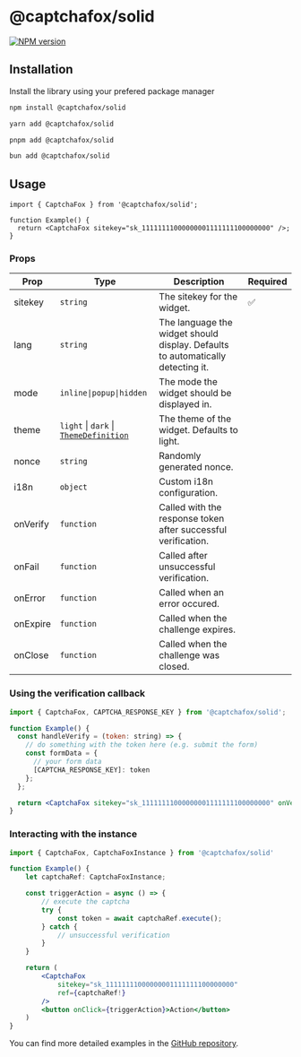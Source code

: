 # @captchafox/solid

[![NPM version](https://img.shields.io/npm/v/@captchafox/solid.svg)](https://www.npmjs.com/package/@captchafox/solid)

## Installation

Install the library using your prefered package manager

```sh
npm install @captchafox/solid
```

```sh
yarn add @captchafox/solid
```

```sh
pnpm add @captchafox/solid
```

```sh
bun add @captchafox/solid
```

## Usage

```tsx
import { CaptchaFox } from '@captchafox/solid';

function Example() {
  return <CaptchaFox sitekey="sk_11111111000000001111111100000000" />;
}
```

### Props

| **Prop** | **Type**                                                                                            | **Description**                                                                 | **Required** |
| -------- | --------------------------------------------------------------------------------------------------- | ------------------------------------------------------------------------------- | ------------ |
| sitekey  | `string`                                                                                            | The sitekey for the widget.                                                     | ✅            |
| lang     | `string`                                                                                            | The language the widget should display. Defaults to automatically detecting it. |              |
| mode     | `inline\|popup\|hidden`                                                                             | The mode the widget should be displayed in.                                     |              |
| theme    | `light` &#124; `dark` &#124;  [`ThemeDefinition`](https://docs.captchafox.com/theming#custom-theme) | The theme of the widget. Defaults to light.                                     |              |
| nonce    | `string`                                                                                            | Randomly generated nonce.                                                       |              |
| i18n     | `object`                                                                                            | Custom i18n configuration.                                                      |              |
| onVerify | `function`                                                                                          | Called with the response token after successful verification.                   |              |
| onFail   | `function`                                                                                          | Called after unsuccessful verification.                                         |              |
| onError  | `function`                                                                                          | Called when an error occured.                                                   |              |
| onExpire | `function`                                                                                          | Called when the challenge expires.                                              |              |
| onClose  | `function`                                                                                          | Called when the challenge was closed.                                           |              |

### Using the verification callback

```jsx
import { CaptchaFox, CAPTCHA_RESPONSE_KEY } from '@captchafox/solid';

function Example() {
  const handleVerify = (token: string) => {
    // do something with the token here (e.g. submit the form)
    const formData = {
      // your form data
      [CAPTCHA_RESPONSE_KEY]: token
    };
  };

  return <CaptchaFox sitekey="sk_11111111000000001111111100000000" onVerify={handleVerify} />;
}
```

### Interacting with the instance

```jsx
import { CaptchaFox, CaptchaFoxInstance } from '@captchafox/solid'

function Example() {
    let captchaRef: CaptchaFoxInstance;

    const triggerAction = async () => {
        // execute the captcha
        try {
            const token = await captchaRef.execute();
        } catch {
            // unsuccessful verification
        }
    }

    return (
        <CaptchaFox
            sitekey="sk_11111111000000001111111100000000"
            ref={captchaRef!}
        />
        <button onClick={triggerAction}>Action</button>
    )
}
```

You can find more detailed examples in the [GitHub repository](https://github.com/CaptchaFox/javascript-integrations/tree/main/examples/solid).
